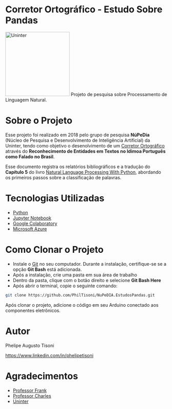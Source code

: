 # Corretor Ortográfico - Estudo Sobre Pandas
<img style = "width: 200px" src = "https://play-lh.googleusercontent.com/6zIE666yhnQimgBSH5fI-dZPlPom4ZdDH2M-lwszWA345oLYilfukSiTwpZL2sE9ves" alt = "Uninter">
Projeto de pesquisa sobre Processamento de Linguagem Natural.

# Sobre o Projeto

Esse projeto foi realizado em 2018 pelo grupo de pesquisa **NúPeDia** (Núcleo de Pesquisa e Desenvolvimento de Inteligência Artificial) da Uninter, tendo como objetivo o desenolvimento de um [Corretor Ortográfico](https://notebooks.azure.com/anon-xhazeq/libraries/intelartificial-aulas?page=2 "Corretor Ortográfico NúPeDia") através do **Reconhecimento de Entidades em Textos no Idimoa Português como Falado no Brasil**. 

Esse documento registra os relatórios bibliográficos e a tradução do **Capítulo 5** do livro [Natural Language Processing With Python](http://www.nltk.org/book "Livro Natural Language Processing With Python"), abordando os primeiros passos sobre a classificação de palavras.

# Tecnologias Utilizadas
- [Python](https://www.python.org/)
- [Jupyter Notebook](https://jupyter.org/)
- [Google Colaboratory](https://colab.google/)
- [Microsoft Azure](https://azure.microsoft.com/en-us)

# Como Clonar o Projeto

- Instale o [Git](https://git-scm.com/downloads) no seu computador. Durante a instalação, certifique-se se a opção **Git Bash** está adicionada.
- Após a instalação, crie uma pasta em sua área de trabalho
- Dentro da pasta, clique com o botão direito e selecione **Git Bash Here**
- Após abrir o terminal, copie o seguinte comando:
   
```bash
git clone https://github.com/PhilTisoni/NuPeDIA.EstudosPandas.git
```
Após clonar o projeto, adicione o código em seu Arduino conectado aos componentes eletrônicos.

# Autor

Phelipe Augusto Tisoni

https://www.linkedin.com/in/phelipetisoni

# Agradecimentos

- [Professor Frank](https://www.linkedin.com/in/frankalcantara/ "Linkedin Frank Alcântara")
- [Professor Charles](https://www.linkedin.com/in/charles-fung-52684521/ "Linkedin Charles Fung")
- [Uninter](https://www.uninter.com "Site Uninter")
